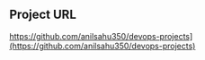 ## Project URL

https://github.com/anilsahu350/devops-projects](https://github.com/anilsahu350/devops-projects)
